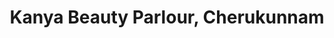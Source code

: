 ---
title: "Kanya Beauty Parlour, Cherukunnam"
url: /cherukunnam/kanya-beauty-parlour-cherukunnam/
shop: Kosmetik
---